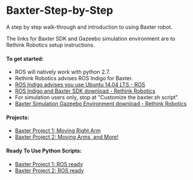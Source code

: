 # Baxter-Step-by-Step
A step by step walk-through and introduction to using Baxter robot.

The links for Baxter SDK and Gazeebo simulation environment are to Rethink Robotics setup instructions.

#### To get started:
- ROS will natively work with python 2.7.
- Rethink Robotics advises ROS Indigo for Baxter.
- [ROS Indigo advises you use Ubuntu 14.04 LTS - ROS](http://wiki.ros.org/indigo)
- [ROS Indigo and Baxter SDK download - Rethink Robotics](http://sdk.rethinkrobotics.com/wiki/Workstation_Setup)
- For simulation users only, stop at "Customize the baxter.sh script"
- [Baxter Simulation Gazeebo Environment download - Rethink Robotics](http://sdk.rethinkrobotics.com/wiki/Simulator_Installation)

#### Projects:
- [Baxter Project 1: Moving Right Arm](https://github.com/Jwkellenberger/Baxter-Step-by-Step/blob/master/Baxter-Project1.ipynb)
- [Baxter Project 2: Moving Arms, and More!](https://github.com/Jwkellenberger/Baxter-Step-by-Step/blob/master/Baxter-Project2.ipynb)


#### Ready To Use Python Scripts:
- [Baxter Project 1: ROS ready](https://github.com/Jwkellenberger/Baxter-Step-by-Step/blob/master/Baxter1.py)
- [Baxter Project 2: ROS ready](https://github.com/Jwkellenberger/Baxter-Step-by-Step/blob/master/Baxter2.py)
